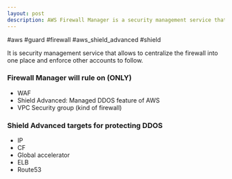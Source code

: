 ```yaml
---
layout: post
description: AWS Firewall Manager is a security management service that allows to centralize the firewall into one place and enforce other accounts to follow.
---
```

#aws #guard #firewall #aws_shield_advanced #shield

It is security management service that allows to centralize the firewall into one place and enforce other accounts to follow.

### Firewall Manager will rule on (ONLY)
- WAF
- Shield Advanced: Managed DDOS feature of AWS
- VPC Security group (kind of firewall)

### Shield Advanced targets for protecting DDOS
- IP
- CF
- Global accelerator
- ELB
- Route53

